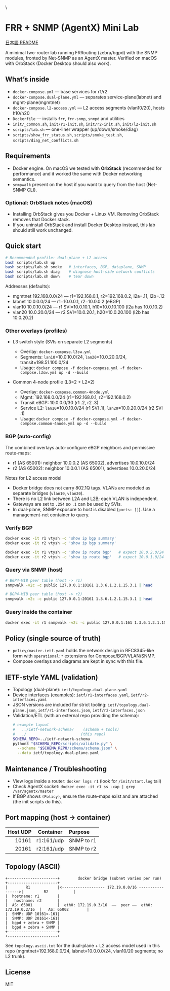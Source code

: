 \
  # FRR + SNMP (AgentX) Mini Lab

  [日本語 README](README.ja.md)

  A minimal two-router lab running FRRouting (zebra/bgpd) with the SNMP modules,
  fronted by Net-SNMP as an AgentX master. Verified on macOS with OrbStack (Docker Desktop should also work).


  ## What’s inside

  - `docker-compose.yml` — base services for r1/r2
  - `docker-compose.dual-plane.yml` — separates service-plane(labnet) and mgmt-plane(mgmtnet)
  - `docker-compose.l2-access.yml` — L2 access segments (vlan10/20), hosts h10/h20
  - `Dockerfile` — installs `frr`, `frr-snmp`, `snmpd` and utilities
  - `init/_common.sh`, `init/r1-init.sh`, `init/r2-init.sh`, `init/l2-init.sh`
  - `scripts/lab.sh` — one-liner wrapper (up/down/smoke/diag)
  - `scripts/show_frr_status.sh`, `scripts/smoke_test.sh`, `scripts/diag_net_conflicts.sh`

  ## Requirements

  - Docker engine. On macOS we tested with **OrbStack** (recommended for performance) and it worked the same with Docker networking semantics.
  - `snmpwalk` present on the host if you want to query from the host (Net-SNMP CLI).

  ### Optional: OrbStack notes (macOS)

  - Installing OrbStack gives you Docker + Linux VM. Removing OrbStack removes that Docker stack.
  - If you uninstall OrbStack and install Docker Desktop instead, this lab should still work unchanged.

  ## Quick start

  ```bash
  # Recommended profile: dual-plane + L2 access
  bash scripts/lab.sh up
  bash scripts/lab.sh smoke   # interfaces, BGP, dataplane, SNMP
  bash scripts/lab.sh diag    # diagnose host-side network conflicts
  bash scripts/lab.sh down    # tear down
  ```

  Addresses (defaults):
  - mgmtnet 192.168.0.0/24 — r1=192.168.0.1, r2=192.168.0.2, l2a=.11, l2b=.12
  - labnet  10.0.0.0/24 — r1=10.0.0.1, r2=10.0.0.2 (eBGP)
  - vlan10  10.0.10.0/24 — r1 SVI=10.0.10.1, h10=10.0.10.100 (l2a has 10.0.10.2)
  - vlan20  10.0.20.0/24 — r2 SVI=10.0.20.1, h20=10.0.20.100 (l2b has 10.0.20.2)

  ### Other overlays (profiles)

  - L3 switch style (SVIs on separate L2 segments)
    - Overlay: `docker-compose.l3sw.yml`
    - Segments: `lan10`=10.0.10.0/24, `lan20`=10.0.20.0/24, transit=198.51.100.0/24
    - Usage: `docker compose -f docker-compose.yml -f docker-compose.l3sw.yml up -d --build`

  - Common 4-node profile (L3×2 + L2×2)
    - Overlay: `docker-compose.common-4node.yml`
    - Mgmt: 192.168.0.0/24 (r1=192.168.0.1, r2=192.168.0.2)
    - Transit eBGP: 10.0.0.0/30 (r1 .2, r2 .3)
    - Service L2: `lan10`=10.0.10.0/24 (r1 SVI .1), `lan20`=10.0.20.0/24 (r2 SVI .1)
    - Usage: `docker compose -f docker-compose.yml -f docker-compose.common-4node.yml up -d --build`

  ### BGP (auto-config)

  The combined overlays auto-configure eBGP neighbors and permissive route-maps:
  - r1 (AS 65001): neighbor 10.0.0.2 (AS 65002), advertises 10.0.10.0/24
  - r2 (AS 65002): neighbor 10.0.0.1 (AS 65001), advertises 10.0.20.0/24

  Notes for L2 access model
  - Docker bridge does not carry 802.1Q tags. VLANs are modeled as separate bridges (`vlan10`, `vlan20`).
  - There is no L2 link between L2A and L2B; each VLAN is independent.
  - Gateways are set to `.254` so `.1` can be used by SVIs.
  - In dual-plane, SNMP exposure to host is disabled (`ports: []`). Use a management-net container to query.

  ### Verify BGP

  ```bash
  docker exec -it r1 vtysh -c 'show ip bgp summary'
  docker exec -it r2 vtysh -c 'show ip bgp summary'

  docker exec -it r1 vtysh -c 'show ip route bgp'   # expect 10.0.2.0/24 via r2
  docker exec -it r2 vtysh -c 'show ip route bgp'   # expect 10.0.1.0/24 via r1
  ```

  ### Query via SNMP (host)

  ```bash
  # BGP4-MIB peer table (host -> r1)
  snmpwalk -v2c -c public 127.0.0.1:10161 1.3.6.1.2.1.15.3.1 | head

  # BGP4-MIB peer table (host -> r2)
  snmpwalk -v2c -c public 127.0.0.1:20161 1.3.6.1.2.1.15.3.1 | head
  ```

  ### Query inside the container

  ```bash
  docker exec -it r1 snmpwalk -v2c -c public 127.0.0.1:161 1.3.6.1.2.1.15.3.1 | head
  ```

  ## Policy (single source of truth)

  - `policy/master.ietf.yaml` holds the network design in RFC8345-like form with `operational:*` extensions for Compose/BGP/VLAN/SNMP.
  - Compose overlays and diagrams are kept in sync with this file.

  ## IETF-style YAML (validation)

  - Topology (dual-plane): `ietf/topology.dual-plane.yaml`
  - Device interfaces (examples): `ietf/r1-interfaces.yaml`, `ietf/r2-interfaces.yaml`
  - JSON versions are included for strict tooling: `ietf/topology.dual-plane.json`, `ietf/r1-interfaces.json`, `ietf/r2-interfaces.json`
  - Validation/ETL (with an external repo providing the schema):
    ```bash
    # example layout
    #   ../ietf-network-schema/    (schema + tools)
    #   ./                        (this repo)
    SCHEMA_REPO=../ietf-network-schema
    python3 "$SCHEMA_REPO/scripts/validate.py" \
      --schema "$SCHEMA_REPO/schema/schema.json" \
      --data ietf/topology.dual-plane.yaml
    ```

  ## Maintenance / Troubleshooting

  - View logs inside a router: `docker logs r1` (look for `/init/start.log` tail)
  - Check AgentX socket: `docker exec -it r1 ss -xap | grep /var/agentx/master`
  - If BGP shows `(Policy)`, ensure the route-maps exist and are attached (the init scripts do this).

  ## Port mapping (host → container)

  | Host UDP | Container | Purpose |
  |---:|:---:|:---|
  | 10161 | r1:161/udp | SNMP to r1 |
  | 20161 | r2:161/udp | SNMP to r2 |

  ## Topology (ASCII)

  ```text
  +----------------------+        docker bridge (subnet varies per run)        +----------------------+
  |        R1            |<------------------- 172.19.0.0/16 ----------------->|         R2           |
  |  hostname: r1        |                                                     |   hostname: r2       |
  |  AS: 65001           |  eth0: 172.19.0.3/16  ——  peer ——  eth0: 172.19.0.2/16  |   AS: 65002        |
  |  SNMP: UDP 10161<-161|                                                     |  SNMP: UDP 20161<-161|
  |  bgpd + zebra + SNMP |                                                     |  bgpd + zebra + SNMP |
  +----------------------+                                                     +----------------------+
  ```

  See `topology.ascii.txt` for the dual-plane + L2 access model used in this repo
  (mgmtnet=192.168.0.0/24, labnet=10.0.0.0/24, vlan10/20 segments; no L2 trunk).

  ## License

  MIT
